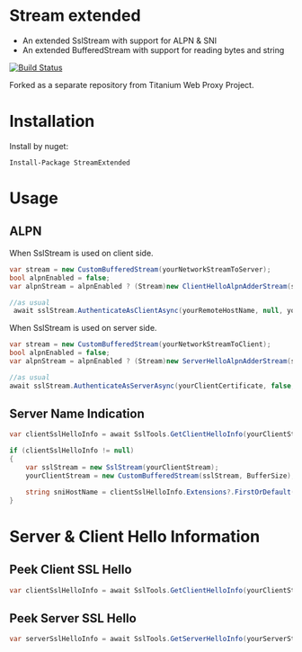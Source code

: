 # Stream extended

* An extended SslStream with support for ALPN & SNI
* An extended BufferedStream with support for reading bytes and string

<a href="https://ci.appveyor.com/project/justcoding121/Streamextended">![Build Status](https://ci.appveyor.com/api/projects/status/3vp1pdya9ncmlqwq?svg=true)</a>

Forked as a separate repository from Titanium Web Proxy Project. 

# Installation

Install by nuget:

    Install-Package StreamExtended

# Usage

## ALPN

When SslStream is used on client side.

```csharp
var stream = new CustomBufferedStream(yourNetworkStreamToServer);
bool alpnEnabled = false;
var alpnStream = alpnEnabled ? (Stream)new ClientHelloAlpnAdderStream(stream) : stream;

//as usual
 await sslStream.AuthenticateAsClientAsync(yourRemoteHostName, null, yourSupportedSslProtocols, false);
```

When SslStream is used on server side.

```csharp
var stream = new CustomBufferedStream(yourNetworkStreamToClient);
bool alpnEnabled = false;
var alpnStream = alpnEnabled ? (Stream)new ServerHelloAlpnAdderStream(stream) : stream;

//as usual
await sslStream.AuthenticateAsServerAsync(yourClientCertificate, false, SupportedSslProtocols, false);
```

## Server Name Indication

```csharp
var clientSslHelloInfo = await SslTools.GetClientHelloInfo(yourClientStream);

if (clientSslHelloInfo != null)
{
    var sslStream = new SslStream(yourClientStream);
    yourClientStream = new CustomBufferedStream(sslStream, BufferSize);

    string sniHostName = clientSslHelloInfo.Extensions?.FirstOrDefault(x => x.Name == "server_name")?.Data;
}
```


# Server & Client Hello Information

## Peek Client SSL Hello
```csharp
var clientSslHelloInfo = await SslTools.GetClientHelloInfo(yourClientStream);
```

## Peek Server SSL Hello
```csharp
var serverSslHelloInfo = await SslTools.GetServerHelloInfo(yourServerStream);
```

